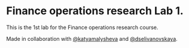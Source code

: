 # Finance operations research Lab 1.

This is the 1st lab for the Finance operations research course. 

Made in collaboration with [@katyamalysheva](https://github.com/katyamalysheva) and [@dselivanovskaya](https://github.com/dselivanovskaya).

